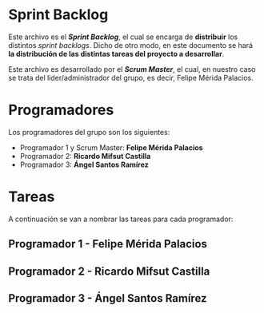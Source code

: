 # Sprint Backlog
Este archivo es el ***Sprint Backlog***, el cual se encarga de **distribuir** los distintos *sprint backlogs*.
Dicho de otro modo, en este documento se hará **la distribución de las distintas tareas del proyecto a desarrollar**.

Este archivo es desarrollado por el ***Scrum Master***, el cual, en nuestro
caso se trata del lider/administrador del grupo, es decir, Felipe Mérida Palacios.
# Programadores
Los programadores del grupo son los siguientes:
* Programador 1 y Scrum Master: **Felipe Mérida Palacios**
* Programador 2: **Ricardo Mifsut Castilla**
* Programador 3: **Ángel Santos Ramírez**
# Tareas
A continuación se van a nombrar las tareas para cada programador:
## Programador 1 - Felipe Mérida Palacios


## Programador 2 - Ricardo Mifsut Castilla


## Programador 3 - Ángel Santos Ramírez
